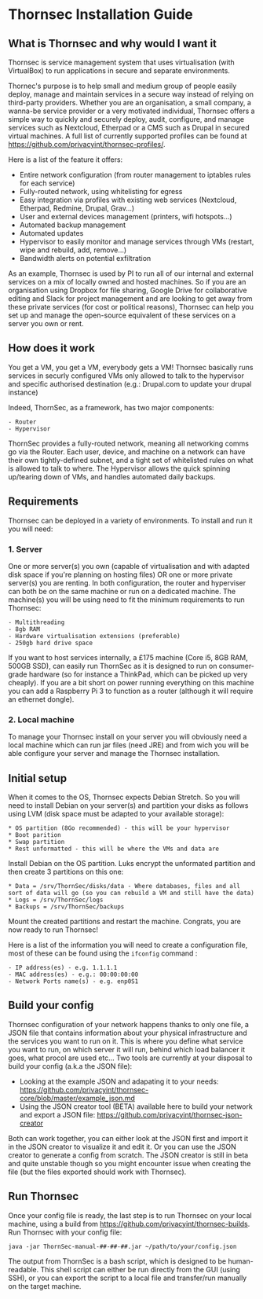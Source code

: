 # Thornsec Installation Guide
## What is Thornsec and why would I want it
Thornsec is service management system that uses virtualisation (with VirtualBox) to run applications in secure and separate environments. 

Thornec's purpose is to help small and medium group of people easily deploy, manage and maintain services in a secure way instead of relying on third-party providers. Whether you are an organisation, a small company, a wanna-be service provider or a very motivated individual, Thornsec offers a simple way to quickly and securely deploy,  audit, configure, and manage services such as Nextcloud, Etherpad or a CMS such as Drupal in secured virtual machines.  A full list of currently supported profiles can be found at https://github.com/privacyint/thornsec-profiles/.

Here is a list of the feature it offers:
- Entire network configuration (from router management to iptables rules for each service)
- Fully-routed network, using whitelisting for egress
- Easy integration via profiles with existing web services (Nextcloud, Etherpad, Redmine, Drupal, Grav...)
- User and external devices management (printers, wifi hotspots...)
- Automated backup management
- Automated updates
- Hypervisor to easily monitor and manage services through VMs (restart, wipe and rebuild, add, remove...)
- Bandwidth alerts on potential exfiltration


As an example, Thornsec is used by PI to run all of our internal and external services on a mix of locally owned and hosted machines. So if you are an organisation using Dropbox for file sharing, Google Drive for collaborative editing and Slack for project management and are looking to get away from these private services (for cost or political reasons), Thornsec can help you set up and manage the open-source equivalent of these services on a server you own or rent.

## How does it work
You get a VM, you get a VM, everybody gets a VM! 
Thornsec basically runs services in securly configured VMs only allowed to talk to the hypervisor and specific authorised destination (e.g.: Drupal.com to update your drupal instance)

Indeed, ThornSec, as a framework, has two major components:

```
- Router
- Hypervisor
```

ThornSec provides a fully-routed network, meaning all networking comms go via the Router.  Each user, device, and machine on a network can have their own tightly-defined subnet, and a tight set of whitelisted rules on what is allowed to talk to where.
The Hypervisor allows the quick spinning up/tearing down of VMs, and handles automated daily backups.

## Requirements
Thornsec can be deployed in a variety of environments. To install and run it you will need:

### 1. Server

One or more server(s) you own (capable of virtualisation and with adapted disk space if you're planning on hosting files) OR one or more private server(s) you are renting. In both configuration, the router and hyperviser can both be on the same machine or run on a dedicated machine.
The machine(s) you will be using need to fit the minimum requirements to run Thornsec:

```
- Multithreading
- 8gb RAM
- Hardware virtualisation extensions (preferable)
- 250gb hard drive space
```

If you want to host services internally, a £175 machine (Core i5, 8GB RAM, 500GB SSD), can easily run ThornSec as it is designed to run on consumer-grade hardware (so for instance a ThinkPad, which can be picked up very cheaply). If you are a bit short on power running everything on this machine you can add a Raspberry Pi 3 to function as a router (although it will require an ethernet dongle).

### 2. Local machine

To manage your Thornsec install on your server you will obviously need a local machine which can run jar files (need JRE) and from wich you will be able configure your server and manage the Thornsec installation.

## Initial setup

When it comes to the OS, Thornsec expects Debian Stretch. So you will need to install Debian on your server(s) and partition your disks as follows using LVM (disk space must be adapted to your available storage):

```
* OS partition (8Go recommended) - this will be your hypervisor
* Boot parition
* Swap partition
* Rest unformatted - this will be where the VMs and data are
```

Install Debian on the OS partition. Luks encrypt the unformated partition and then create 3 partitions on this one:

```
* Data = /srv/ThornSec/disks/data - Where databases, files and all sort of data will go (so you can rebuild a VM and still have the data)
* Logs = /srv/ThornSec/logs
* Backups = /srv/ThornSec/backups
```

Mount the created partitions and restart the machine. Congrats, you are now ready to run Thornsec! 

Here is a list of the information you will need to create a configuration file, most of these can be found using the `ifconfig` command :
```
- IP address(es) - e.g. 1.1.1.1
- MAC address(es) - e.g.: 00:00:00:00
- Network Ports name(s) - e.g. enp0S1 
```

## Build your config
Thornsec configuration of your network happens thanks to only one file, a JSON file that contains information about your physical infrastructure and the services you want to run on it. This is where you define what service you want to run, on which server it will run, behind which load balancer it goes, what procol are used etc...
Two tools are currently at your disposal to build your config (a.k.a the JSON file):

- Looking at the example JSON and adapating it to your needs: https://github.com/privacyint/thornsec-core/blob/master/example_json.md
- Using the JSON creator tool (BETA) available here to build your network and export a JSON file: https://github.com/privacyint/thornsec-json-creator


Both can work together, you can either look at the JSON first and import it in the JSON creator to visualize it and edit it. Or you can use the JSON creator to generate a config from scratch. The JSON creator is still in beta and quite unstable though so you  might encounter issue when creating the file (but the files exported should work with Thornsec).

## Run Thornsec
Once your config file is ready, the last step is to run Thornsec on your local machine, using a build from https://github.com/privacyint/thornsec-builds.
Run Thornsec with your config file: 

```
java -jar ThornSec-manual-##-##-##.jar ~/path/to/your/config.json
```

The output from ThornSec is a bash script, which is designed to be human-readable.  This shell script can either be run directly from the GUI (using SSH), or you can export the script to a local file and transfer/run manually on the target machine.


